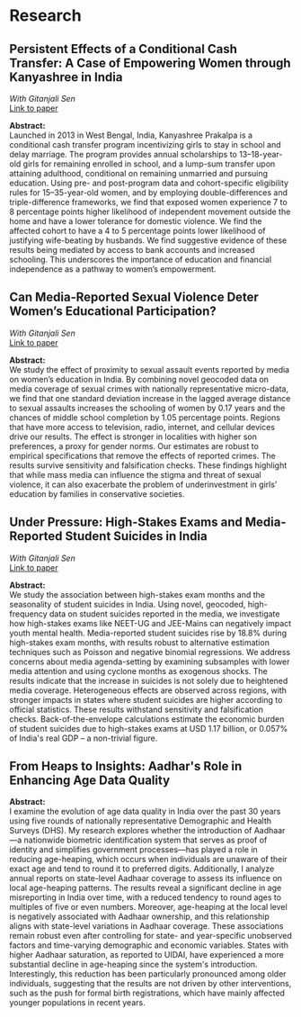 # Research

##  Persistent Effects of a Conditional Cash Transfer: A Case of Empowering Women through Kanyashree in India  
*With Gitanjali Sen*  
[Link to paper](URL_TO_PAPER)

**Abstract:**  
Launched in 2013 in West Bengal, India, Kanyashree Prakalpa is a conditional cash transfer program incentivizing girls to stay in school and delay marriage. The program provides annual scholarships to 13–18-year-old girls for remaining enrolled in school, and a lump-sum transfer upon attaining adulthood, conditional on remaining unmarried and pursuing education. Using pre- and post-program data and cohort-specific eligibility rules for 15–35-year-old women, and by employing double-differences and triple-difference frameworks, we find that exposed women experience 7 to 8 percentage points higher likelihood of independent movement outside the home and have a lower tolerance for domestic violence. We find the affected cohort to have a 4 to 5 percentage points lower likelihood of justifying wife-beating by husbands. We find suggestive evidence of these results being mediated by access to bank accounts and increased schooling. This underscores the importance of education and financial independence as a pathway to women’s empowerment.

##  Can Media-Reported Sexual Violence Deter Women’s Educational Participation?  
*With Gitanjali Sen*  
[Link to paper](URL_TO_PAPER)

**Abstract:**  
We study the effect of proximity to sexual assault events reported by media on women’s education in India. By combining novel geocoded data on media coverage of sexual crimes with nationally representative micro-data, we find that one standard deviation increase in the lagged average distance to sexual assaults increases the schooling of women by 0.17 years and the chances of middle school completion by 1.05 percentage points. Regions that have more access to television, radio, internet, and cellular devices drive our results. The effect is stronger in localities with higher son preferences, a proxy for gender norms. Our estimates are robust to empirical specifications that remove the effects of reported crimes. The results survive sensitivity and falsification checks. These findings highlight that while mass media can influence the stigma and threat of sexual violence, it can also exacerbate the problem of underinvestment in girls’ education by families in conservative societies.

##  Under Pressure: High-Stakes Exams and Media-Reported Student Suicides in India  
*With Gitanjali Sen*  
[Link to paper](URL_TO_PAPER)

**Abstract:**  
We study the association between high-stakes exam months and the seasonality of student suicides in India. Using novel, geocoded, high-frequency data on student suicides reported in the media, we investigate how high-stakes exams like NEET-UG and JEE-Mains can negatively impact youth mental health. Media-reported student suicides rise by 18.8% during high-stakes exam months, with results robust to alternative estimation techniques such as Poisson and negative binomial regressions. We address concerns about media agenda-setting by examining subsamples with lower media attention and using cyclone months as exogenous shocks. The results indicate that the increase in suicides is not solely due to heightened media coverage. Heterogeneous effects are observed across regions, with stronger impacts in states where student suicides are higher according to official statistics. These results withstand sensitivity and falsification checks. Back-of-the-envelope calculations estimate the economic burden of student suicides due to high-stakes exams at USD 1.17 billion, or 0.057% of India's real GDP – a non-trivial figure.

##  From Heaps to Insights: Aadhar's Role in Enhancing Age Data Quality  

**Abstract:**  
I examine the evolution of age data quality in India over the past 30 years using five rounds of nationally representative Demographic and Health Surveys (DHS). My research explores whether the introduction of Aadhaar—a nationwide biometric identification system that serves as proof of identity and simplifies government processes—has played a role in reducing age-heaping, which occurs when individuals are unaware of their exact age and tend to round it to preferred digits. Additionally, I analyze annual reports on state-level Aadhaar coverage to assess its influence on local age-heaping patterns. The results reveal a significant decline in age misreporting in India over time, with a reduced tendency to round ages to multiples of five or even numbers. Moreover, age-heaping at the local level is negatively associated with Aadhaar ownership, and this relationship aligns with state-level variations in Aadhaar coverage. These associations remain robust even after controlling for state- and year-specific unobserved factors and time-varying demographic and economic variables. States with higher Aadhaar saturation, as reported to UIDAI, have experienced a more substantial decline in age-heaping since the system's introduction. Interestingly, this reduction has been particularly pronounced among older individuals, suggesting that the results are not driven by other interventions, such as the push for formal birth registrations, which have mainly affected younger populations in recent years.
